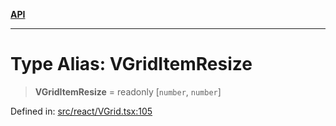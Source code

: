 [**API**](../../API.md)

***

# Type Alias: VGridItemResize

> **VGridItemResize** = readonly \[`number`, `number`\]

Defined in: [src/react/VGrid.tsx:105](https://github.com/inokawa/virtua/blob/696142aff086a3ad020c63fe974c17e2d03b9354/src/react/VGrid.tsx#L105)
